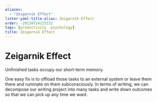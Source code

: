 ```yaml
---
aliases:
  - "Zeigarnik Effect"
linter-yaml-title-alias: Zeigarnik Effect
order: -20220724215232
tags: [productivity  psychology]
title: Zeigarnik Effect
---
```


# Zeigarnik Effect

Unfinished tasks occupy our short-term memory.

One easy fix is to offload those tasks to an external system or leave them there and ruminate on them subconsciously. In terms of writing, we can decompose our writing project into many tasks and write down outcomes so that we can pick up any time we want.